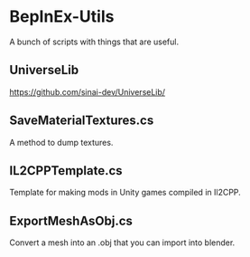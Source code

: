 # BepInEx-Utils
A bunch of scripts with things that are useful.

## UniverseLib
https://github.com/sinai-dev/UniverseLib/

## SaveMaterialTextures.cs
A method to dump textures.

## IL2CPPTemplate.cs
Template for making mods in Unity games compiled in Il2CPP.

## ExportMeshAsObj.cs
Convert a mesh into an .obj that you can import into blender.

